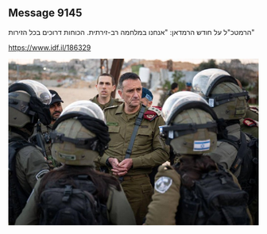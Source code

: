 ## Message 9145

הרמטכ"ל על חודש הרמדאן:
"אנחנו במלחמה רב-זירתית. הכוחות דרוכים בכל הזירות"

https://www.idf.il/186329

![Photo](./9145/9145_photo.jpg)
